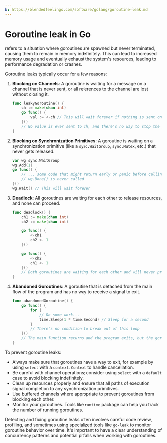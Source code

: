 ```yaml
---
b: https://blendedfeelings.com/software/golang/goroutine-leak.md
---
```


# Goroutine leak in Go 
refers to a situation where goroutines are spawned but never terminated, causing them to remain in memory indefinitely. This can lead to increased memory usage and eventually exhaust the system's resources, leading to performance degradation or crashes.

Goroutine leaks typically occur for a few reasons:

1. **Blocking on Channels**: A goroutine is waiting for a message on a channel that is never sent, or all references to the channel are lost without closing it.

    ```go
    func leakyGoroutine() {
        ch := make(chan int)
        go func() {
            val := <-ch // This will wait forever if nothing is sent on ch
        }()
        // No value is ever sent to ch, and there's no way to stop the goroutine
    }
    ```

2. **Blocking on Synchronization Primitives**: A goroutine is waiting on a synchronization primitive (like a `sync.WaitGroup`, `sync.Mutex`, etc.) that never gets released.

    ```go
    var wg sync.WaitGroup
    wg.Add(1)
    go func() {
        // ... some code that might return early or panic before calling Done
        // wg.Done() is never called
    }()
    wg.Wait() // This will wait forever
    ```

3. **Deadlock**: All goroutines are waiting for each other to release resources, and none can proceed.

    ```go
    func deadlock() {
        ch1 := make(chan int)
        ch2 := make(chan int)

        go func() {
            <-ch1
            ch2 <- 1
        }()

        go func() {
            <-ch2
            ch1 <- 1
        }()
        // Both goroutines are waiting for each other and will never proceed
    }
    ```

4. **Abandoned Goroutines**: A goroutine that is detached from the main flow of the program and has no way to receive a signal to exit.

    ```go
    func abandonedGoroutine() {
        go func() {
            for {
                // Do some work...
                time.Sleep(1 * time.Second) // Sleep for a second
            }
            // There's no condition to break out of this loop
        }()
        // The main function returns and the program exits, but the goroutine is still running
    }
    ```

To prevent goroutine leaks:

- Always make sure that goroutines have a way to exit, for example by using `select` with a `context.Context` to handle cancellation.
- Be careful with channel operations; consider using `select` with a `default` case to avoid blocking indefinitely.
- Clean up resources properly and ensure that all paths of execution signal completion to any synchronization primitives.
- Use buffered channels where appropriate to prevent goroutines from blocking each other.
- Monitor your goroutines. Tools like `runtime` package can help you track the number of running goroutines.

Detecting and fixing goroutine leaks often involves careful code review, profiling, and sometimes using specialized tools like `go-leak` to monitor goroutine behavior over time. It's important to have a clear understanding of concurrency patterns and potential pitfalls when working with goroutines.